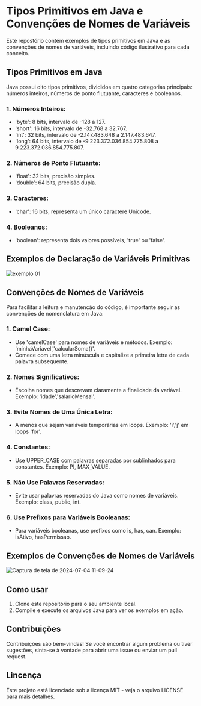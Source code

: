 


# Tipos Primitivos em Java e Convenções de Nomes de Variáveis
Este repostório contém exemplos de tipos primitivos em Java e as convenções de nomes de variáveis, incluindo código ilustrativo para cada conceito.

## Tipos Primitivos em Java
Java possui oito tipos primitivos, divididos em quatro categorias principais: números inteiros, números de ponto flutuante, caracteres e booleanos.


### 1. Números Inteiros:
<ul>
  <li>'byte': 8 bits, intervalo de -128 a 127.</li>
  <li>'short': 16 bits, intervalo de -32.768 a 32.767.</li>
  <li>'int': 32 bits, intervalo de -2.147.483.648 a 2.147.483.647.</li>
  <li>'long': 64 bits, intervalo de -9.223.372.036.854.775.808 a 9.223.372.036.854.775.807.</li>
</ul>


### 2. Números de Ponto Flutuante:
<ul>
  <li>'float': 32 bits, precisão simples.</li>
  <li>'double': 64 bits, precisão dupla.</li>
</ul>


### 3. Caracteres:
<ul>
  <li>'char': 16 bits, representa um único caractere Unicode.</li>
</ul>

### 4. Booleanos:
<ul>
  <li>'boolean': representa dois valores possíveis, 'true' ou 'false'.</li>
</ul>



## Exemplos de Declaração de Variáveis Primitivas
![exemplo 01](https://github.com/Andersoncode66/Tipos-Primitivos-Exemplos/assets/169193174/9aff0ef0-a96e-488a-abdb-a402713e97e3)

## Convenções de Nomes de Variáveis 
Para facilitar a leitura e manutenção do código, é importante seguir as convenções de nomenclatura em Java:

### 1. Camel Case:
<ul>
  <li>Use 'camelCase' para nomes de variáveis e métodos. Exemplo: 'minhaVariavel','calcularSoma()'.</li>
  <li>Comece com uma letra minúscula e capitalize a primeira letra de cada palavra subsequente.</li>
</ul>


### 2. Nomes Significativos:
<ul>
  <li>Escolha nomes que descrevam claramente a finalidade da variável. Exemplo: 'idade','salarioMensal'.</li>
</ul>

### 3. Evite Nomes de Uma Única Letra:
<ul>
  <li>A menos que sejam variáveis temporárias em loops. Exemplo: 'i','j' em loops 'for'.</li>
</ul>

### 4. Constantes:
<ul>
  <li>Use UPPER_CASE com palavras separadas por sublinhados para constantes. Exemplo: PI, MAX_VALUE.</li>
</ul>


### 5. Não Use Palavras Reservadas:
<ul>
  <li>Evite usar palavras reservadas do Java como nomes de variáveis. Exemplo: class, public, int.
</li>
</ul>

### 6. Use Prefixos para Variáveis Booleanas:
<ul>
  <li>Para variáveis booleanas, use prefixos como is, has, can. Exemplo: isAtivo, hasPermissao.
</li>
</ul>



## Exemplos de Convenções de Nomes de Variáveis
![Captura de tela de 2024-07-04 11-09-24](https://github.com/Andersoncode66/Tipos-Primitivos-Exemplos/assets/169193174/219ddb30-6eaf-43c7-a448-a5f4fdd48219)


## Como usar
<ol>
  <li> Clone este repositório para o seu ambiente local.</li>
  <li> Compile e execute os arquivos Java para ver os exemplos em ação.</li>
</ol>

## Contribuições
Contribuições são bem-vindas! Se você encontrar algum problema ou tiver sugestões, sinta-se à vontade para abrir uma issue ou enviar um pull request.

## Lincença
Este projeto está licenciado sob a licença MIT - veja o arquivo LICENSE para mais detalhes.



